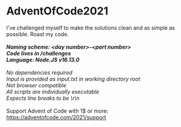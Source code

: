# AdventOfCode2021
 I've challenged myself to make the solutions clean and as simple as possible. Roast my code.
<br>
<br>
***Naming scheme: \<day number\>-\<part number\>***<br>
***Code lives in /challenges***<br>
***Language: Node.JS v16.13.0***<br>
<br>
*No dependencies required<br>
Input is provided as input.txt in working directory root<br>
Not browser compatible<br>
All scripts are individually executable<br>
Expects line breaks to be \r\n*
<br>
<br>
Support Advent of Code with 1$ or more: https://adventofcode.com/2021/support
